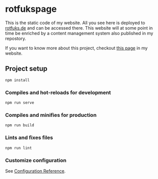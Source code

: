 # rotfukspage

This is the static code of my website. All you see here is deployed to [rotfuks.de](https://www.rotfuks.de) and can be accessed there. This website will at some point in time be enriched by a content management system also published in my repostory.

If you want to know more about this project, checkout [this page](https://www.rotfuks.de/#/aboutpage) in my website.

## Project setup
```
npm install
```

### Compiles and hot-reloads for development
```
npm run serve
```

### Compiles and minifies for production
```
npm run build
```

### Lints and fixes files
```
npm run lint
```

### Customize configuration
See [Configuration Reference](https://cli.vuejs.org/config/).
